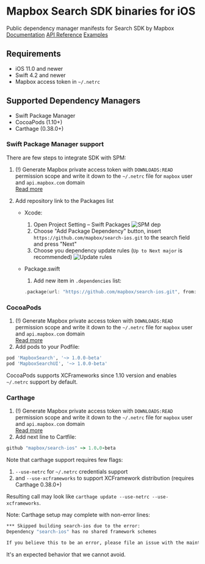 # Mapbox Search SDK binaries for iOS

Public dependency manager manifests for Search SDK by Mapbox
[Documentation](https://docs.mapbox.com/ios/search/guides/)
[API Reference](https://docs.mapbox.com/ios/search/api-reference/)
[Examples](https://docs.mapbox.com/ios/search/examples/)

## Requirements

* iOS 11.0 and newer
* Swift 4.2 and newer
* Mapbox access token in `~/.netrc`

## Supported Dependency Managers

* Swift Package Manager
* CocoaPods (1.10+)
* Carthage (0.38.0+)

### Swift Package Manager support

There are few steps to integrate SDK with SPM:

1. (!) Generate Mapbox private access token with `DOWNLOADS:READ` permission scope and write it down to the `~/.netrc` file for `mapbox` user and `api.mapbox.com` domain  
[Read more](https://docs.mapbox.com/ios/beta/maps/guides/install/#configure-credentials)

2. Add repository link to the Packages list
    * Xcode:
        1. Open Project Setting – Swift Packages
          ![SPM dep](https://i.imgur.com/H3oc7tl.jpg)
        2. Choose "Add Package Dependency" button, insert `https://github.com/mapbox/search-ios.git` to the search field and press "Next"
        3. Choose you dependency update rules (`Up to Next major` is recommended)
          ![Update rules](https://i.imgur.com/HWGLnoO.png)
    * Package.swift
        1. Add new item in `.dependencies` list:

        ```swift
        .package(url: "https://github.com/mapbox/search-ios.git", from: "1.0.0-beta")
        ```

### CocoaPods

1. (!) Generate Mapbox private access token with `DOWNLOADS:READ` permission scope and write it down to the `~/.netrc` file for `mapbox` user and `api.mapbox.com` domain  
[Read more](https://docs.mapbox.com/ios/beta/maps/guides/install/#configure-credentials)
2. Add pods to your Podfile:

```ruby
pod 'MapboxSearch', '~> 1.0.0-beta'
pod 'MapboxSearchUI', '~> 1.0.0-beta'
```

CocoaPods supports XCFrameworks since 1.10 version and enables `~/.netrc` support by default.

### Carthage

1. (!) Generate Mapbox private access token with `DOWNLOADS:READ` permission scope and write it down to the `~/.netrc` file for `mapbox` user and `api.mapbox.com` domain  
[Read more](https://docs.mapbox.com/ios/beta/maps/guides/install/#configure-credentials)
2. Add next line to Cartfile:

```ruby
github "mapbox/search-ios" ~> 1.0.0-beta
```

Note that carthage support requires few flags:

1. `--use-netrc` for `~/.netrc` credentials support
2. and `--use-xcframeworks` to support XCFramework distribution (requires Carthage 0.38.0+)

Resulting call may look like `carthage update --use-netrc --use-xcframeworks`.

Note: Carthage setup may complete with non-error lines:

```sh
*** Skipped building search-ios due to the error:
Dependency "search-ios" has no shared framework schemes

If you believe this to be an error, please file an issue with the maintainers at https://github.com/mapbox/search-ios/issues/new
```

It's an expected behavior that we cannot avoid.
